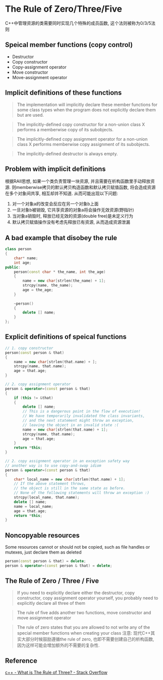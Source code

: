 # The Rule of Zero/Three/Five
C++中管理资源的类需要同时实现几个特殊的成员函数, 这个法则被称为0/3/5法则

## Speical member functions (copy control)
* Destructor
* Copy constructor
* Copy-assignment operator
* Move constructor
* Move-assignment operator

## Implicit definitions of these functions
> The implementation will implicitly declare these member functions for some class types when the program does not explicitly declare them but are used.

> The implicitly-defined copy constructor for a non-union class X performs a memberwise copy of its subobjects.

> The implicitly-defined copy assignment operator for a non-union class X performs memberwise copy assignment of its subobjects.

> The implicitly-defined destructor is always empty.

## Problem with implicit definitions
根据RAII思想, 如果一个类负责管理一块资源, 并且需要在析构函数里手动释放资源. 则memberwise拷贝的默认拷贝构造函数和默认拷贝赋值函数,
将会造成资源在多个对象间共享, 相互却并不知道. 从而可能出现以下问题:
1. 对一个对象a的改变会反应在另一个对象b上面
2. 一旦对象b被销毁, 它共享资源的对象a将会操作无效资源(野指针)
3. 当对象a销毁时, 释放已经无效的资源(double free)是未定义行为
4. 默认拷贝赋值操作没有考虑先释放已有资源, 从而造成资源泄漏

## A bad example that disobey the rule
```cpp
class person
{
    char* name;
    int age;
public:
    person(const char * the_name, int the_age)
    {
        name = new char[strlen(the_name) + 1];
        strcpy(name, the_name);
        age = the_age;
    }
    
    ~person()
    {
        delete [] name;
    }
};
```

## Explicit definitions of speical functions
```cpp
// 1. copy constructor
person(const person & that)
{
    name = new char[strlen(that.name) + ];
    strcpy(name, that.name);
    age = that.age;
}

// 2. copy assignment operator
person & operator=(const person & that)
{
    if (this != &that)
    {
        delete [] name;
        // This is a dangerous point in the flow of execution!
        // We have temporarily invalidated the class invariants,
        // and the next statement might throw an exception,
        // leaving the object in an invalid state :(
        name = new char[strlen(that.name) + 1];
        strcpy(name, that.name);
        age = that.age;
    }
    return *this;
}

// 2. copy assignment operator in an exception safety way
// another way is to use copy-and-swap idiom
person & operator=(const person & that)
{
    char* local_name = new char[strlen(that.name) + 1];
    // If the above statement throws,
    // the object is still in the same state as before.
    // None of the following statements will throw an exception :)
    strcpy(local_name, that.name);
    delete [] name;
    name = local_name;
    age = that.age;
    return *this;
}
```

## Noncopyable resources
Some resources cannot or should not be copied, such as file handles or mutexes, just declare them as deleted
```cpp
person(const person & that) = delete;
person & operator=(const person & that) = delete;
```

## The Rule of Zero / Three / Five
> If you need to explicitly declare either the destructor, copy constructor, copy assignment operator yourself,
> you probably need to explicitly declare all three of them

> The rule of five adds another two functions, move constructor and move assignment operator

> The rule of zero states that you are allowed to not write any of the special member functions when creating your class
> 注意: 现代C++其实大部分时候鼓励遵循the rule of zero, 也即不需要创建自己的析构函数, 因为这样可能会增加额外的不需要的复杂性.

## Reference
[c++ - What is The Rule of Three? - Stack Overflow](https://stackoverflow.com/questions/4172722/what-is-the-rule-of-three)
